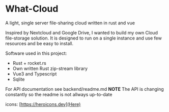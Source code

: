 # What-Cloud

A light, single server file-sharing cloud written in rust and vue


Inspired by Nextcloud and Google Drive, I wanted to build my own Cloud file-storage solution. 
It is designed to run on a single instance and use few resources and be easy to install.

Software used in this project:
- Rust + rocket.rs
- Own written Rust zip-stream library
- Vue3 and Typescript
- Sqlite

For API documentation see backend/readme.md
**NOTE** The API is changing constantly so the readme is not allways up-to-date 

icons: [https://heroicons.dev](Here)